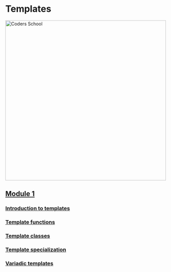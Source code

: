 # Templates

<a href="https://coders.school">
    <img width="500" data-src="coders_school_logo.png" src="coders_school_logo.png" alt="Coders School" class="plain">
</a>

## [Module 1](module1/)

### [Introduction to templates](module1/intro.md)

### [Template functions](module1/template_functions.md)

### [Template classes](module1/template_classes.md)

### [Template specialization](module1/specialization.md)

### [Variadic templates](module1/variadic_templates.md)
